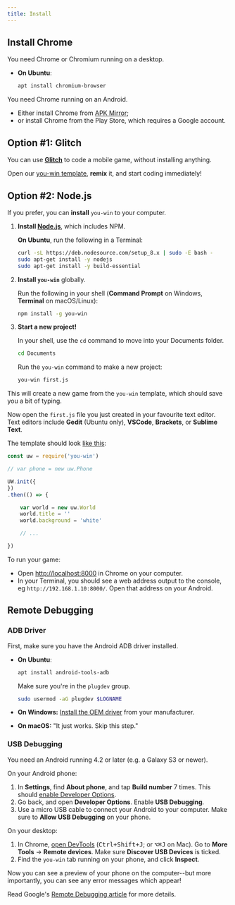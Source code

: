 ```yaml
---
title: Install
---
```


## Install Chrome

You need Chrome or Chromium running on a desktop.

  * **On Ubuntu**:

    ```bash
    apt install chromium-browser
    ```

You need Chrome running on an Android.

  * Either install Chrome from [APK Mirror](https://www.apkmirror.com/apk/google-inc/chrome/);
  * or install Chrome from the Play Store, which requires a Google account.


## Option #1: Glitch

You can use **[Glitch](https://glitch.com)** to code a mobile game, without installing anything.

Open our [you-win template](https://glitch.com/edit/#!/you-win-template?path=app.js:17:0), **remix** it, and start coding immediately!


## Option #2: Node.js

If you prefer, you can **install** `you-win` to your computer.

 1. **Install [Node.js](https://nodejs.org/en/download/)**, which includes NPM.

    **On Ubuntu**, run the following in a Terminal:

    ```bash
    curl -sL https://deb.nodesource.com/setup_8.x | sudo -E bash -
    sudo apt-get install -y nodejs
    sudo apt-get install -y build-essential
    ```
        
 2. **Install `you-win`** globally.

    Run the following in your shell (**Command Prompt** on Windows, **Terminal** on macOS/Linux):

    ```sh
    npm install -g you-win
    ```

 3. **Start a new project!**
 
    In your shell, use the `cd` command to move into your Documents folder.

    ```sh
    cd Documents
    ```

    Run the `you-win` command to make a new project:

    ```sh
    you-win first.js
    ```

This will create a new game from the `you-win` template, which should save you a bit of typing.

Now open the `first.js` file you just created in your favourite text editor. Text editors include **Gedit** (Ubuntu only), **VSCode**, **Brackets**, or **Sublime Text**.

The template should look [like this](https://github.com/livewires/you-win/blob/master/template.js):

```js
const uw = require('you-win')

// var phone = new uw.Phone

UW.init({
})
.then(() => {

    var world = new uw.World
    world.title = ''
    world.background = 'white'

    // ...

})
```

To run your game:

* Open <http://localhost:8000> in Chrome on your computer.
* In your Terminal, you should see a web address output to the console, eg `http://192.168.1.10:8000/`. Open that address on your Android.


## Remote Debugging

### ADB Driver

First, make sure you have the Android ADB driver installed.

  * **On Ubuntu**:

    ```sh
    apt install android-tools-adb
    ```

    Make sure you're in the `plugdev` group.

    ```sh
    sudo usermod -aG plugdev $LOGNAME
    ```

  * **On Windows:** [Install the OEM driver](https://developer.android.com/studio/run/oem-usb.html#InstallingDriver) from your manufacturer.

  * **On macOS:** "It just works. Skip this step."


### USB Debugging

You need an Android running 4.2 or later (e.g. a Galaxy S3 or newer).

On your Android phone:

 1. In **Settings**, find **About phone**, and tap **Build number** 7 times. This should [enable Developer Options](https://developer.android.com/studio/debug/dev-options.html).
 2. Go back, and open **Developer Options**. Enable **USB Debugging**.
 3. Use a micro USB cable to connect your Android to your computer. Make sure to **Allow USB Debugging** on your phone.

On your desktop:

 1. In Chrome, [open DevTools](https://developers.google.com/web/tools/chrome-devtools/#open) (<kbd>Ctrl+Shift+J</kbd>; or <kbd>⌥⌘J</kbd> on Mac). Go to **More Tools** → **Remote devices**. Make sure **Discover USB Devices** is ticked.
 2. Find the `you-win` tab running on your phone, and click **Inspect**.

Now you can see a preview of your phone on the computer--but more importantly, you can see any error messages which appear! 
 
Read Google's [Remote Debugging article](https://developers.google.com/web/tools/chrome-devtools/remote-debugging/#discover) for more details.

